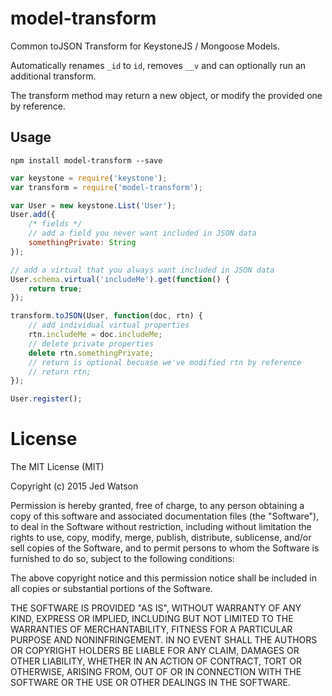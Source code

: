# model-transform

Common toJSON Transform for KeystoneJS / Mongoose Models.

Automatically renames `_id` to `id`, removes `__v` and can optionally run an additional transform.

The transform method may return a new object, or modify the provided one by reference.

## Usage

```
npm install model-transform --save
```

```js
var keystone = require('keystone');
var transform = require('model-transform');

var User = new keystone.List('User');
User.add({
	/* fields */
	// add a field you never want included in JSON data
	somethingPrivate: String
});

// add a virtual that you always want included in JSON data
User.schema.virtual('includeMe').get(function() {
	return true;
});

transform.toJSON(User, function(doc, rtn) {
	// add individual virtual properties
	rtn.includeMe = doc.includeMe;
	// delete private properties
	delete rtn.somethingPrivate;
	// return is optional becuase we've modified rtn by reference
	// return rtn;
});

User.register();
```


# License

The MIT License (MIT)

Copyright (c) 2015 Jed Watson

Permission is hereby granted, free of charge, to any person obtaining a copy
of this software and associated documentation files (the "Software"), to deal
in the Software without restriction, including without limitation the rights
to use, copy, modify, merge, publish, distribute, sublicense, and/or sell
copies of the Software, and to permit persons to whom the Software is
furnished to do so, subject to the following conditions:

The above copyright notice and this permission notice shall be included in all
copies or substantial portions of the Software.

THE SOFTWARE IS PROVIDED "AS IS", WITHOUT WARRANTY OF ANY KIND, EXPRESS OR
IMPLIED, INCLUDING BUT NOT LIMITED TO THE WARRANTIES OF MERCHANTABILITY,
FITNESS FOR A PARTICULAR PURPOSE AND NONINFRINGEMENT. IN NO EVENT SHALL THE
AUTHORS OR COPYRIGHT HOLDERS BE LIABLE FOR ANY CLAIM, DAMAGES OR OTHER
LIABILITY, WHETHER IN AN ACTION OF CONTRACT, TORT OR OTHERWISE, ARISING FROM,
OUT OF OR IN CONNECTION WITH THE SOFTWARE OR THE USE OR OTHER DEALINGS IN THE
SOFTWARE.
